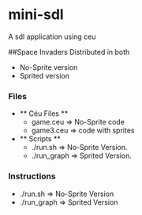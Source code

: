 # mini-sdl
A sdl application using ceu

##Space Invaders
Distributed in both
* No-Sprite version
* Sprited version

### Files
* ** Céu Files **
  * game.ceu => No-Sprite code
  * game3.ceu => code with sprites
* ** Scripts **
  * ./run.sh => No-Sprite Version.
  * ./run_graph => Sprited Version.
### Instructions
* ./run.sh => No-Sprite Version
* ./run_graph => Sprited Version

